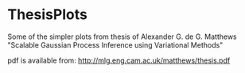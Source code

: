 # ThesisPlots

Some of the simpler plots from thesis of Alexander G. de G. Matthews "Scalable Gaussian Process Inference using Variational Methods"

pdf is available from: http://mlg.eng.cam.ac.uk/matthews/thesis.pdf

